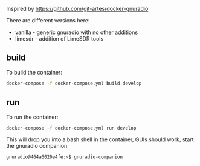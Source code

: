 Inspired by https://github.com/git-artes/docker-gnuradio

There are different versions here: 
- vanilla - generic gnuradio with no other additions
- limesdr - addition of LimeSDR tools
## build

To build the container:
```bash
docker-compose -f docker-compose.yml build develop
```

## run

To run the container:
```bash
docker-compose -f docker-compose.yml run develop
```

This will drop you into a bash shell in the container, GUIs should work, start the gnuradio companion
```bash
gnuradio@464a6020e4fe:~$ gnuradio-companion 
```

